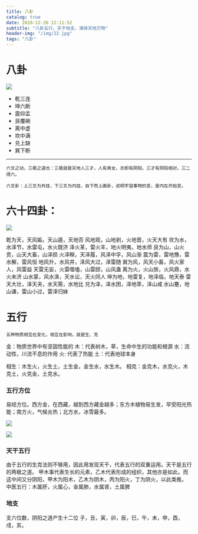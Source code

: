 ```yaml
---
title: 八卦
catalog: true
date: 2010-12-26 12:11:52
subtitle: "八卦五行，天干地支，演绎天地万物"
header-img: "/img/22.jpg"
tags: "八卦"
---
```



# 八卦

![](https://otkwwi4x8.bkt.clouddn.com/2017-12-26-15142612495572.jpg)

* 乾三连
* 坤六断
* 震仰盂
* 艮覆碗
* 离中虚
* 坎中满
* 兑上缺
* 巽下断

---
    六爻之动，三极之道也：三极就是天地人三才，人有男女，亦即有阴阳，三才有阴阳相对，三二得六。

    六爻卦：上三爻为外挂，下三爻为内挂，自下而上画卦，说明宇宙事物的变，是内在开始变。

# 六十四卦：

![](https://otkwwi4x8.bkt.clouddn.com/2017-12-26-15142611749513.jpg)


乾为天，天风姤，天山遁，天地否
风地观，山地剥，火地晋，火天大有
坎为水，水泽节，水雷屯，水火既济
泽火革，雷火丰，地火明夷，地水师
艮为山，山火贲，山天大畜，山泽损
火泽睽，天泽履，风泽中孚，风山渐
震为雷，雷地豫，雷水解，雷风恒
地风升，水风井，泽风大过，泽雷随
巽为风，风天小畜，风火家人，风雷益
天雷无妄，火雷噬嗑，山雷颐，山风蛊
离为火，火山旅，火风鼎，水火未济
山水蒙，风水涣，天水讼，天火同人
坤为地，地雷复，地泽临，地天泰
雷天大壮，泽天夬，水天需，水地比
兑为泽，泽水困，泽地萃，泽山咸
水山蹇，地山谦，雷山小过，雷泽归妹

# 五行
    五种物质相互在变化，相互在影响，就是生、克
金：物质世界中有坚固性能的
木：代表树木，草，生命中生的功能和根源
水：流动性，川流不息的作用
火:   代表了热能
土：代表地球本身

相生：木生火，火生土，土生金，金生水，水生木。
相克：金克木，水克火，木克土，火克金，土克水。

### 五行方位

易经方位。西方金，在西藏，越到西方藏金越多；东方木植物易生发，早受阳光热能；南方火，气候炎热；北方水，冰雪最多。

![](https://otkwwi4x8.bkt.clouddn.com/2017-12-26-15142649072848.jpg)


![](https://otkwwi4x8.bkt.clouddn.com/2017-12-26-15142614656818.jpg)

### 天干五行

由于五行的生克法则不够用，因此用发现天干，代表五行的双重运用。天干是五行的两极之道。
甲木事代表生长的元素，乙木代表形成的组织，其他亦是如此。而这中间又分阴阳，甲木为阳木，乙木为阴木，丙为阳火，丁为阴火，以此类推。
中医五行：木属肝，火属心，金属肺，水属肾，土属脾

### 地支
支六位数，阴阳之道产生十二位
子，丑，寅，卯，辰，巳，午，未，申，酉，戌，亥。



